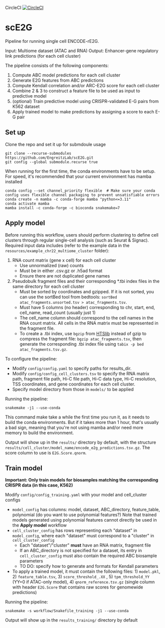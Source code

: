 CircleCI [![CircleCI](https://dl.circleci.com/status-badge/img/gh/EngreitzLab/sc-E2G.svg?style=svg)](https://app.circleci.com/pipelines/github/EngreitzLab/sc-E2G?branch=main)

# scE2G
Pipeline for running single cell ENCODE-rE2G.

Input: Multiome dataset (ATAC and RNA)
Output: Enhancer-gene regulatory link predictions (for each cell cluster)

The pipeline consists of the following components:
1. Compute ABC model predictions for each cell cluster
2. Generate E2G features from ABC predictions
3. Compute Kendall correlation and/or ARC-E2G score for each cell cluster
4. Combine 2 & 3 to construct a feature file to be used as input to predictive model
5. (optional) Train predictive model using CRISPR-validated E-G pairs from K562 dataset
6. Apply trained model to make predictions by assigning a score to each E-G pair

## Set up
Clone the repo and set it up for submdoule usage
```
git clone --recurse-submodules https://github.com/EngreitzLab/scE2G.git
git config --global submodule.recurse true
```

When running for the first time, the conda environments have to be setup.
For speed, it's recommended that your current environment has mamba installed

```
conda config --set channel_priority flexible  # Make sure your conda config uses flexible channel packaging to prevent unsatisfiable errors
conda create -n mamba -c conda-forge mamba "python<=3.11"
conda activate mamba
mamba install -c conda-forge -c bioconda snakemake=7
```

## Apply model
Before running this workflow, users should perform clustering to define cell clusters through regular single-cell analysis (such as Seurat & Signac).
Required input data includes (refer to the example data in the `resources/example_chr22_multiome_cluster` folder):
1. RNA count matrix (gene x cell) for each cell cluster
	- Use unnormalized (raw) counts
	- Must be in either .csv.gz or .h5ad format
	- Ensure there are not duplicated gene names
2. Pseudobulk fragment files and their corresponding *.tbi index files in the same directory for each cell cluster
	- Must be sorted by coordinates and gzipped. If it is not sorted, you can use the sortBed tool from bedtools: `sortBed atac_fragments.unsorted.tsv > atac_fragments.tsv`.
	- Must have 5 columns (no header) corresponding to chr, start, end, cell_name, read_count (usually just 1)
	- The cell_name column should correspond to the cell names in the RNA count matrix. All cells in the RNA matrix must be represented in the fragment file. 
	- To create a .tbi index, use `bgzip` from [HTSlib](https://github.com/samtools/htslib) instead of gzip to compress the fragment file: `bgzip atac_fragments.tsv`, then generate the corresponding .tbi index file using `tabix -p bed atac_fragments.tsv.gz`.

To configure the pipeline:
- Modify `config/config.yaml` to specify paths for results_dir.
- Modify `config/config_cell_clusters.tsv` to specify the RNA matrix path, fragment file path, Hi-C file path, Hi-C data type, Hi-C resolution, TSS coordinates, and gene coordinates for each cell cluster.
- Specify model directory from those in `models/` to be applied



Running the pipeline:
```
snakemake -j1 --use-conda
```
This command make take a while the first time you run it, as it needs to build the conda environments. 
But if it takes more than 1 hour, that's usually a bad sign, meaning that you're not using mamba and/or need more memory to build the environment.

Output will show up in the `results/` directory by default, with the structure `results/cell_cluster/model_name/encode_e2g_predictions.tsv.gz`. The score column to use is `E2G.Score.qnorm`. 

## Train model

**Important: Only train models for biosamples matching the corresponding CRISPR data (in this case, K562)**

Modify `config/config_training.yaml` with your model and cell_cluster configs
- `model_config` has columns: model, dataset, ABC_directory, feature_table, polynomial (do you want to use polynomial features?) 
Note that trained models generated using polynomial features cannot directly be used in the **Apply model** workflow
- `cell_cluster_config` has rows representing each "dataset"  in `model_config`, where each "dataset" must correspond to a "cluster" in `cell_cluster_config`
    - Each "dataset"/"cluster" **must** have an RNA matrix, fragment file
    - If an ABC_directory is not specified for a dataset, its entry in `cell_cluster_config` must also contain the required ABC biosample parameters
    - TO DO: specify how to generate and formats for Kendall parameters
- To apply a trained model, it must contain the following files: 1) `model.pkl`, 2) `feature_table.tsv`, 3) `score_threshold_.XX` , 5) `tpm_threshold_YY` (YY=0 if ATAC-only model), 4) `qnorm_reference.tsv.gz` (single column with header `E2G.Score` that contains raw scores for genomewide predictions)

Running the pipeline:
```
snakemake -s workflow/Snakefile_training -j1 --use-conda
```
Output will show up in the `results_training/` directory by default
